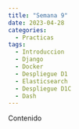 ```yaml
---
title: "Semana 9"
date: 2023-04-28
categories:
  - Practicas
tags:
  - Introduccion
  - Django
  - Docker
  - Despliegue D1
  - Elasticsearch
  - Despliegue D1C
  - Dash
---
```


Contenido